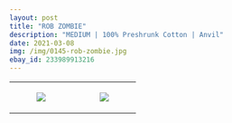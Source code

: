 ```yaml
---
layout: post
title: "ROB ZOMBIE"
description: "MEDIUM | 100% Preshrunk Cotton | Anvil"
date: 2021-03-08
img: /img/0145-rob-zombie.jpg
ebay_id: 233989913216
---
```




<table style="width:100%;"><tr><td style="vertical-align:top;">
      <figure class="tmblr-full" data-orig-height="2048" data-orig-width="1365" data-orig-src="https://concertshirts.netlify.app/shirts/0145/0145-01.jpg"><img src="https://64.media.tumblr.com/5b4aabb7c9af347e09203d7fab4bd086/edf1c6d37471d5a7-26/s540x810/3210d20acbefcbd7ddcf819feb843830cd89c0a7.jpg" data-orig-height="2048" data-orig-width="1365" data-orig-src="https://concertshirts.netlify.app/shirts/0145/0145-01.jpg"/></figure></td>
    <td style="vertical-align:top;">
      <figure class="tmblr-full" data-orig-height="2048" data-orig-width="1365" data-orig-src="https://concertshirts.netlify.app/shirts/0145/0145-02.jpg"><img src="https://64.media.tumblr.com/6f1a240afc5e893a1bb72fb1ea1d0f9f/edf1c6d37471d5a7-39/s540x810/862c2ef9ef1751f520fc01f0c8c1828ed8978528.jpg" data-orig-height="2048" data-orig-width="1365" data-orig-src="https://concertshirts.netlify.app/shirts/0145/0145-02.jpg"/></figure></td>
  </tr></table>
